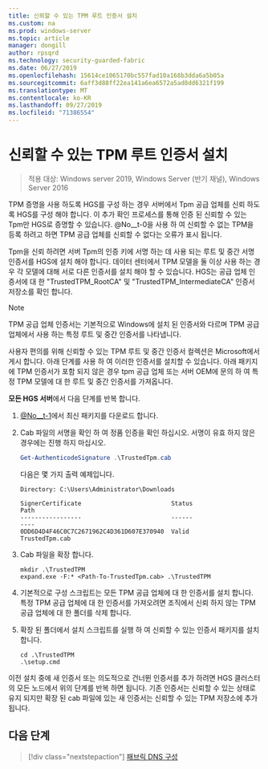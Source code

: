 ```yaml
---
title: 신뢰할 수 있는 TPM 루트 인증서 설치
ms.custom: na
ms.prod: windows-server
ms.topic: article
manager: dongill
author: rpsqrd
ms.technology: security-guarded-fabric
ms.date: 06/27/2019
ms.openlocfilehash: 15614ce1065170bc557fad10a168b3dda6a5b05a
ms.sourcegitcommit: 6aff3d88ff22ea141a6ea6572a5ad8dd6321f199
ms.translationtype: MT
ms.contentlocale: ko-KR
ms.lasthandoff: 09/27/2019
ms.locfileid: "71386554"
---
```

# <a name="install-trusted-tpm-root-certificates"></a>신뢰할 수 있는 TPM 루트 인증서 설치

>적용 대상: Windows server 2019, Windows Server (반기 채널), Windows Server 2016

TPM 증명을 사용 하도록 HGS를 구성 하는 경우 서버에서 Tpm 공급 업체를 신뢰 하도록 HGS를 구성 해야 합니다.
이 추가 확인 프로세스를 통해 인증 된 신뢰할 수 있는 Tpm만 HGS로 증명할 수 있습니다.
@No__t-0을 사용 하 여 신뢰할 수 없는 TPM을 등록 하려고 하면 TPM 공급 업체를 신뢰할 수 없다는 오류가 표시 됩니다.

Tpm을 신뢰 하려면 서버 Tpm의 인증 키에 서명 하는 데 사용 되는 루트 및 중간 서명 인증서를 HGS에 설치 해야 합니다.
데이터 센터에서 TPM 모델을 둘 이상 사용 하는 경우 각 모델에 대해 서로 다른 인증서를 설치 해야 할 수 있습니다.
HGS는 공급 업체 인증서에 대 한 "TrustedTPM_RootCA" 및 "TrustedTPM_IntermediateCA" 인증서 저장소를 확인 합니다.

> [!NOTE]
> TPM 공급 업체 인증서는 기본적으로 Windows에 설치 된 인증서와 다르며 TPM 공급 업체에서 사용 하는 특정 루트 및 중간 인증서를 나타냅니다.

사용자 편의를 위해 신뢰할 수 있는 TPM 루트 및 중간 인증서 컬렉션은 Microsoft에서 게시 합니다.
아래 단계를 사용 하 여 이러한 인증서를 설치할 수 있습니다.
아래 패키지에 TPM 인증서가 포함 되지 않은 경우 tpm 공급 업체 또는 서버 OEM에 문의 하 여 특정 TPM 모델에 대 한 루트 및 중간 인증서를 가져옵니다.

**모든 HGS 서버**에서 다음 단계를 반복 합니다.

1.  [@No__t-1](https://go.microsoft.com/fwlink/?linkid=2097925)에서 최신 패키지를 다운로드 합니다.

2.  Cab 파일의 서명을 확인 하 여 정품 인증을 확인 하십시오. 서명이 유효 하지 않은 경우에는 진행 하지 마십시오.

    ```powershell
    Get-AuthenticodeSignature .\TrustedTpm.cab
    ```
    
    다음은 몇 가지 출력 예제입니다.
    
    ```
    Directory: C:\Users\Administrator\Downloads
        
    SignerCertificate                         Status                                 Path
    -----------------                         ------                                 ----
    0DD6D4D4F46C0C7C2671962C4D361D607E370940  Valid                                  TrustedTpm.cab
    ```

2.  Cab 파일을 확장 합니다.

    ```
    mkdir .\TrustedTPM
    expand.exe -F:* <Path-To-TrustedTpm.cab> .\TrustedTPM
    ```

3.  기본적으로 구성 스크립트는 모든 TPM 공급 업체에 대 한 인증서를 설치 합니다. 특정 TPM 공급 업체에 대 한 인증서를 가져오려면 조직에서 신뢰 하지 않는 TPM 공급 업체에 대 한 폴더를 삭제 합니다.

4.  확장 된 폴더에서 설치 스크립트를 실행 하 여 신뢰할 수 있는 인증서 패키지를 설치 합니다.

    ```
    cd .\TrustedTPM
    .\setup.cmd
    ```

이전 설치 중에 새 인증서 또는 의도적으로 건너뛴 인증서를 추가 하려면 HGS 클러스터의 모든 노드에서 위의 단계를 반복 하면 됩니다.
기존 인증서는 신뢰할 수 있는 상태로 유지 되지만 확장 된 cab 파일에 있는 새 인증서는 신뢰할 수 있는 TPM 저장소에 추가 됩니다.

## <a name="next-step"></a>다음 단계

> [!div class="nextstepaction"]
> [패브릭 DNS 구성](guarded-fabric-configuring-fabric-dns-tpm.md)



